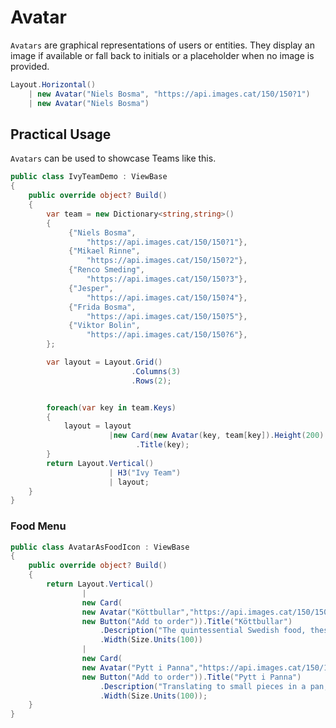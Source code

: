 # Avatar

`Avatars` are graphical representations of users or entities. They display an image if available or fall back to initials or a placeholder when no image is provided.

```csharp demo-tabs
Layout.Horizontal()
    | new Avatar("Niels Bosma", "https://api.images.cat/150/150?1")
    | new Avatar("Niels Bosma")
```

<WidgetDocs Type="Ivy.Avatar" ExtensionTypes="Ivy.AvatarExtensions" SourceUrl="https://github.com/Ivy-Interactive/Ivy-Framework/blob/main/Ivy/Widgets/Primitives/Avatar.cs"/>

## Practical Usage

`Avatars` can be used to showcase Teams like this.

```csharp demo-tabs
public class IvyTeamDemo : ViewBase
{
    public override object? Build()
    {
        var team = new Dictionary<string,string>()
        {
             {"Niels Bosma",
                 "https://api.images.cat/150/150?1"},
             {"Mikael Rinne",
                 "https://api.images.cat/150/150?2"},
             {"Renco Smeding",
                 "https://api.images.cat/150/150?3"},
             {"Jesper",
                 "https://api.images.cat/150/150?4"},
             {"Frida Bosma",
                 "https://api.images.cat/150/150?5"},
             {"Viktor Bolin",
                 "https://api.images.cat/150/150?6"},
        };

        var layout = Layout.Grid()
                           .Columns(3)
                           .Rows(2);


        foreach(var key in team.Keys)
        {
            layout = layout
                      |new Card(new Avatar(key, team[key]).Height(200).Width(100))
                            .Title(key);
        }
        return Layout.Vertical()
                      | H3("Ivy Team")
                      | layout;
    }
}
```

### Food Menu

```csharp demo-tabs
public class AvatarAsFoodIcon : ViewBase
{
    public override object? Build()
    {
        return Layout.Vertical()
                |
                new Card(
                new Avatar("Köttbullar","https://api.images.cat/150/150?7"),
                new Button("Add to order")).Title("Köttbullar")
                    .Description("The quintessential Swedish food, these meatballs are more than just a dish; they're a cultural icon.")
                    .Width(Size.Units(100))
                |
                new Card(
                new Avatar("Pytt i Panna","https://api.images.cat/150/150?8"),
                new Button("Add to order")).Title("Pytt i Panna")
                    .Description("Translating to small pieces in a pan, this hearty hash of potatoes, onions, and meat is a beloved comfort food. It's a brilliant way to use leftovers and is often crowned with a fried egg.")
                    .Width(Size.Units(100));
    }
}

```
